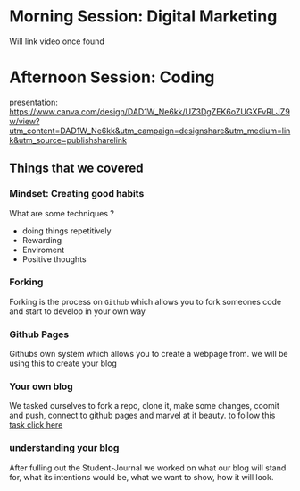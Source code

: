 # Morning Session: Digital Marketing

Will link video once found

# Afternoon Session: Coding

presentation: https://www.canva.com/design/DAD1W_Ne6kk/UZ3DgZEK6oZUGXFvRLJZ9w/view?utm_content=DAD1W_Ne6kk&utm_campaign=designshare&utm_medium=link&utm_source=publishsharelink

## Things that we covered 

### Mindset: Creating good habits
What are some techniques ?
- doing things repetitively 
- Rewarding
- Enviroment
- Positive thoughts

### Forking
Forking is the process on `Github` which allows you to fork someones code and start to develop in your own way

### Github Pages
Githubs own system which allows you to create a webpage from. we will be using this to create your blog

### Your own blog
We tasked ourselves to fork a repo, clone it, make some changes, coomit and push, connect to github pages and marvel at it beauty. [ to follow this task click here ](https://github.com/NGEN-Room/Your-First-Blog)

### understanding your blog
After fulling out the Student-Journal we worked on what our blog will stand for, what its intentions would be, what we want to show, how it will look.